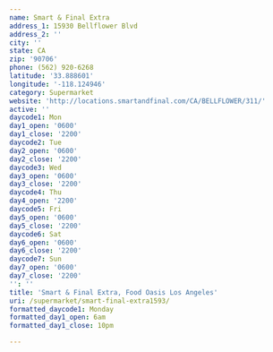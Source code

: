 ```yaml
---
name: Smart & Final Extra
address_1: 15930 Bellflower Blvd
address_2: ''
city: ''
state: CA
zip: '90706'
phone: (562) 920-6268
latitude: '33.888601'
longitude: '-118.124946'
category: Supermarket
website: 'http://locations.smartandfinal.com/CA/BELLFLOWER/311/'
active: ''
daycode1: Mon
day1_open: '0600'
day1_close: '2200'
daycode2: Tue
day2_open: '0600'
day2_close: '2200'
daycode3: Wed
day3_open: '0600'
day3_close: '2200'
daycode4: Thu
day4_open: '2200'
daycode5: Fri
day5_open: '0600'
day5_close: '2200'
daycode6: Sat
day6_open: '0600'
day6_close: '2200'
daycode7: Sun
day7_open: '0600'
day7_close: '2200'
'': ''
title: 'Smart & Final Extra, Food Oasis Los Angeles'
uri: /supermarket/smart-final-extra1593/
formatted_daycode1: Monday
formatted_day1_open: 6am
formatted_day1_close: 10pm

---
```

